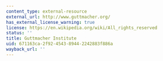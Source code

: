 ```yaml
---
content_type: external-resource
external_url: http://www.guttmacher.org/
has_external_license_warning: true
license: https://en.wikipedia.org/wiki/All_rights_reserved
status: ''
title: Guttmacher Institute
uid: 671163ca-2f92-4543-8944-2242883f886a
wayback_url: ''
---
```


